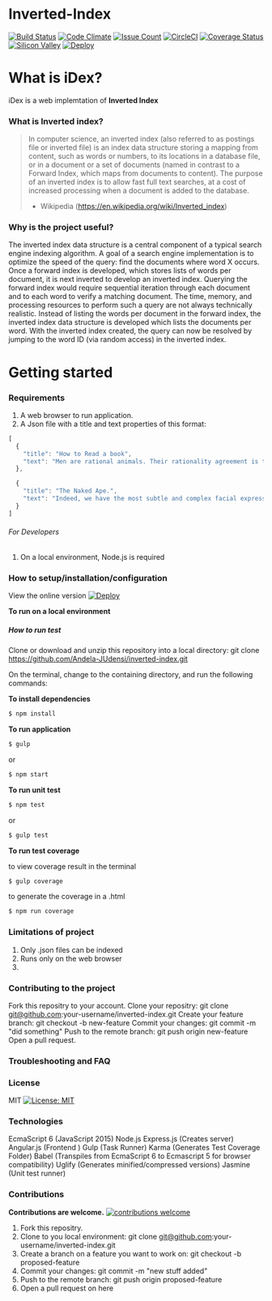# Inverted-Index
[![Build Status](https://travis-ci.org/Andela-JUdensi/Inverted-Index.svg?branch=master)](https://travis-ci.org/Andela-JUdensi/Inverted-Index) [![Code Climate](https://codeclimate.com/repos/58dd38bc2dc3a00266001047/badges/c4aea5cbcf4f3278258b/gpa.svg)](https://codeclimate.com/repos/58dd38bc2dc3a00266001047/feed) [![Issue Count](https://codeclimate.com/repos/58dd38bc2dc3a00266001047/badges/c4aea5cbcf4f3278258b/issue_count.svg)](https://codeclimate.com/repos/58dd38bc2dc3a00266001047/feed) [![CircleCI](https://circleci.com/gh/Andela-JUdensi/inverted-index/tree/master.svg?style=svg)](https://circleci.com/gh/Andela-JUdensi/inverted-index/tree/master) [![Coverage Status](https://coveralls.io/repos/github/Andela-JUdensi/Inverted-Index/badge.svg?branch=review)](https://coveralls.io/github/Andela-JUdensi/Inverted-Index?branch=review) [![Silicon Valley](https://img.shields.io/badge/SiliconValley-100-blue.svg)](https://img.shields.io/badge/SiliconValley-100-blue.svg) [![Deploy](https://www.herokucdn.com/deploy/button.svg)](http://idexii-staging.herokuapp.com/)

# What is iDex?
iDex is a web implemtation of **Inverted Index**
### What is Inverted index?
> In computer science, an inverted index (also referred to as postings file or inverted file) is an index data structure storing a mapping from content, such as words or numbers, to its locations in a database file, or in a document or a set of documents (named in contrast to a Forward Index, which maps from documents to content). The purpose of an inverted index is to allow fast full text searches, at a cost of increased processing when a document is added to the database.
> - Wikipedia (https://en.wikipedia.org/wiki/Inverted_index)

### Why is the project useful?
The inverted index data structure is a central component of a typical search engine indexing algorithm. A goal of a search engine implementation is to optimize the speed of the query: find the documents where word X occurs. Once a forward index is developed, which stores lists of words per document, it is next inverted to develop an inverted index. Querying the forward index would require sequential iteration through each document and to each word to verify a matching document. The time, memory, and processing resources to perform such a query are not always technically realistic. Instead of listing the words per document in the forward index, the inverted index data structure is developed which lists the documents per word.
With the inverted index created, the query can now be resolved by jumping to the word ID (via random access) in the inverted index.

# Getting started

### Requirements
1. A web browser to run application.
2. A Json file with a title and text properties of this format:

```javascript
[
  {
    "title": "How to Read a book",
    "text": "Men are rational animals. Their rationality agreement is the source of their power to agree. "
  },

  {
    "title": "The Naked Ape.",
    "text": "Indeed, we have the most subtle and complex facial expression system of all living animals."
  }
]
```


###### For Developers
1. On a local environment, Node.js is required

### How to setup/installation/configuration
View the online version [![Deploy](https://www.herokucdn.com/deploy/button.svg)](http://idexii-staging.herokuapp.com/)

**To run on a local environment**
##### How to run test

Clone or download and unzip this repository into a local directory: git clone https://github.com/Andela-JUdensi/inverted-index.git

On the terminal, change to the containing directory, and run the following commands:

**To install dependencies**
```javascript
$ npm install
```
**To run application**
```javascript
$ gulp
```
or
```javascript
$ npm start
```
**To run unit test**
```javascript
$ npm test
```
or
```javascript
$ gulp test
```
**To run test coverage**

to view coverage result in the terminal
```javascript
$ gulp coverage
```

to generate the coverage in a .html 
```javascript
$ npm run coverage
```

### Limitations of project
1. Only .json files can be indexed
2. Runs only on the web browser
3. 

### Contributing to the project
Fork this repositry to your account.
Clone your repositry: git clone git@github.com:your-username/inverted-index.git
Create your feature branch: git checkout -b new-feature
Commit your changes: git commit -m "did something"
Push to the remote branch: git push origin new-feature
Open a pull request.

### Troubleshooting and FAQ

### License
MIT [![License: MIT](https://img.shields.io/badge/License-MIT-yellow.svg)](https://github.com/Andela-JUdensi/inverted-index)

### Technologies
EcmaScript 6 (JavaScript 2015)
Node.js
Express.js (Creates server)
Angular.js (Frontend )
Gulp (Task Runner)
Karma (Generates Test Coverage Folder)
Babel (Transpiles from EcmaScript 6 to Ecmascript 5 for browser compatibility)
Uglify (Generates minified/compressed versions)
Jasmine (Unit test runner)

### Contributions
**Contributions are welcome.** [![contributions welcome](https://img.shields.io/badge/contributions-welcome-brightgreen.svg?style=flat)](https://github.com/Andela-JUdensi/inverted-index/issues)
1. Fork this repositry.
2. Clone to you local environment: git clone git@github.com:your-username/inverted-index.git
3. Create a branch on a feature you want to work on: git checkout -b proposed-feature
4. Commit your changes: git commit -m "new stuff added"
5. Push to the remote branch: git push origin proposed-feature
6. Open a pull request on here
